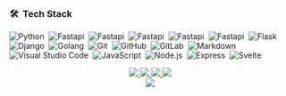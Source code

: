 ### 🛠 &nbsp;Tech Stack

![Python](https://img.shields.io/badge/Python-3776AB?style=for-the-badge&logo=python&logoColor=white)&nbsp;
![Fastapi](https://img.shields.io/badge/FastAPI-005571?style=for-the-badge&logo=fastapi)&nbsp;
![Fastapi](https://img.shields.io/badge/-postgresql-05122A?style=for-the-badge&logo=postgresql)&nbsp;
![Fastapi](https://img.shields.io/badge/-redis-05122A?style=for-the-badge&logo=redis)&nbsp;
![Fastapi](https://img.shields.io/badge/-mongodb-05122A?style=for-the-badge&logo=mongodb)&nbsp;
![Fastapi](https://img.shields.io/badge/-aws-05122A?style=for-the-badge&logo=aws)&nbsp;
![Flask](https://img.shields.io/badge/-Flask-05122A?style=for-the-badge&logo=flask)&nbsp;
![Django](https://img.shields.io/badge/-Django-05122A?style=for-the-badge&logo=django)&nbsp;
![Golang](https://img.shields.io/badge/Go-00ADD8?style=for-the-badge&logo=go&logoColor=white)&nbsp;
![Git](https://img.shields.io/badge/-Git-05122A?style=for-the-badge&logo=git)&nbsp;
![GitHub](https://img.shields.io/badge/-GitHub-05122A?style=for-the-badge&logo=github)&nbsp;
![GitLab](https://img.shields.io/badge/-GitLab-05122A?style=for-the-badge&logo=gitlab)&nbsp;
![Markdown](https://img.shields.io/badge/-Markdown-05122A?style=for-the-badge&logo=markdown)\
![Visual Studio Code](https://img.shields.io/badge/-Visual%20Studio%20Code-05122A?style=for-the-badge&logo=visual-studio-code&logoColor=007ACC)&nbsp;
![JavaScript](https://img.shields.io/badge/-JavaScript-05122A?style=for-the-badge&logo=javascript)&nbsp;
![Node.js](https://img.shields.io/badge/-Node.js-05122A?style=for-the-badge&logo=node.js)&nbsp;
![Express](https://img.shields.io/badge/-Express?style=for-the-badge&logo=javascript)&nbsp;
![Svelte](https://img.shields.io/badge/-Svelte-05122A?style=for-the-badge&logo=Svelte)&nbsp;

<p align="center">
  <a href="https://github.com/korohub">
    <img src="http://github-profile-summary-cards.vercel.app/api/cards/profile-details?username=korohub&theme=transparent" />
  </a>
  <a href="https://github.com/korohub">
    <img src="https://github-readme-streak-stats.herokuapp.com/?user=korohub&hide_border=true&card_width=338&theme=transparent" />
  </a>
  <a href="https://github.com/korohub">
    <img src="http://github-profile-summary-cards.vercel.app/api/cards/stats?username=korohub&theme=transparent" />
  </a>
  <a href="https://github.com/korohub">
    <img src="https://github-readme-stats.vercel.app/api/top-langs/?username=korohub&langs_count=10&exclude_repo=&hide=php,c,makefile,html,css,sass,nix,nunjucks,tsql,dockerfile,shell&card_width=699&hide_border=true&theme=transparent" />
  </a>
  <br/>
  <a href="https://github.com/korohub">
    <img src="https://komarev.com/ghpvc/?username=korohub&color=blue&style=flat" />
  </a>
</p>
